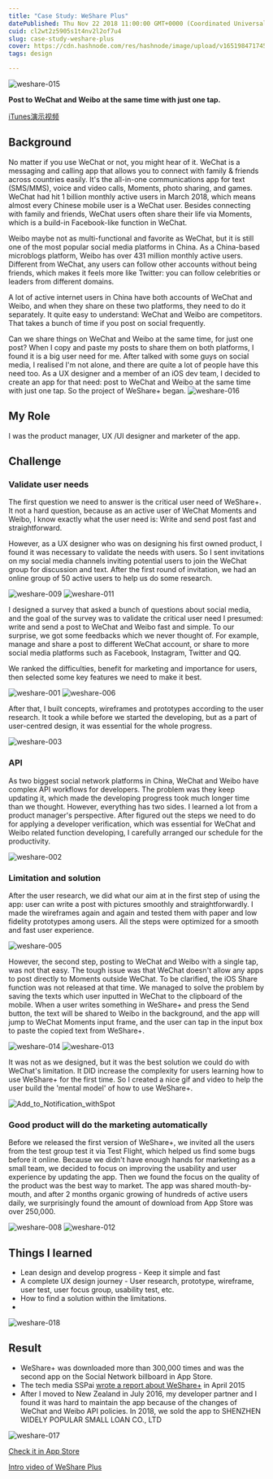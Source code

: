 ```yaml
---
title: "Case Study: WeShare Plus"
datePublished: Thu Nov 22 2018 11:00:00 GMT+0000 (Coordinated Universal Time)
cuid: cl2wt2z5905s1t4nv2l2of7u4
slug: case-study-weshare-plus
cover: https://cdn.hashnode.com/res/hashnode/image/upload/v1651984717454/RUMvVeZPp.jpg
tags: design

---
```


![weshare-015](https://i.imgur.com/FE5Epkm.jpg)

**Post to WeChat and Weibo at the same time with just one tap.**

[iTunes演示视频](http://v.youku.com/v_show/id_XMzkzMjAwMDkwMA==.html)

## Background

No matter if you use WeChat or not, you might hear of it. WeChat is a messaging and calling app that allows you to connect with family & friends across countries easily. It's the all-in-one communications app for text (SMS/MMS), voice and video calls, Moments, photo sharing, and games. WeChat had hit 1 billion monthly active users in March 2018, which means almost every Chinese mobile user is a WeChat user. Besides connecting with family and friends, WeChat users often share their life via Moments, which is a build-in Facebook-like function in WeChat.

Weibo maybe not as multi-functional and favorite as WeChat, but it is still one of the most popular social media platforms in China. As a China-based microblogs platform, Weibo has over 431 million monthly active users. Different from WeChat, any users can follow other accounts without being friends, which makes it feels more like Twitter: you can follow celebrities or leaders from different domains.

A lot of active internet users in China have both accounts of WeChat and Weibo, and when they share on these two platforms, they need to do it separately. It quite easy to understand: WeChat and Weibo are competitors. That takes a bunch of time if you post on social frequently.

Can we share things on WeChat and Weibo at the same time, for just one post? When I copy and paste my posts to share them on both platforms, I found it is a big user need for me. After talked with some guys on social media, I realised I'm not alone, and there are quite a lot of people have this need too. As a UX designer and a member of an iOS dev team, I decided to create an app for that need: post to WeChat and Weibo at the same time with just one tap. So the project of WeShare+ began.
![weshare-016](https://i.imgur.com/5UeksM9.jpg)


## My Role

I was the product manager, UX /UI designer and marketer of the app. 

## Challenge

### Validate user needs
The first question we need to answer is the critical user need of WeShare+. It not a hard question, because as an active user of WeChat Moments and Weibo, I know exactly what the user need is: Write and send post fast and straightforward. 

However, as a UX designer who was on designing his first owned product, I found it was necessary to validate the needs with users. So I sent invitations on my social media channels inviting potential users to join the WeChat group for discussion and text. After the first round of invitation, we had an online group of 50 active users to help us do some research. 

![weshare-009](https://i.imgur.com/P0radMB.jpg)
![weshare-011](https://i.imgur.com/TW3K2Zw.jpg)

I designed a survey that asked a bunch of questions about social media, and the goal of the survey was to validate the critical user need I presumed: write and send a post to WeChat and Weibo fast and simple. To our surprise, we got some feedbacks which we never thought of. For example, manage and share a post to different WeChat account, or share to more social media platforms such as Facebook, Instagram, Twitter and QQ. 

We ranked the difficulties, benefit for marketing and importance for users, then selected some key features we need to make it best.

![weshare-001](https://i.imgur.com/45mUCpE.jpg)
![weshare-006](https://i.imgur.com/dM3Lscf.jpg)

After that, I built concepts, wireframes and prototypes according to the user research. It took a while before we started the developing, but as a part of user-centred design, it was essential for the whole progress.

![weshare-003](https://i.imgur.com/OP4dvEo.jpg)

### API

As two biggest social network platforms in China, WeChat and Weibo have complex API workflows for developers. The problem was they keep updating it, which made the developing progress took much longer time than we thought. However, everything has two sides. I learned a lot from a product manager's perspective. After figured out the steps we need to do for applying a developer verification, which was essential for WeChat and Weibo related function developing, I carefully arranged our schedule for the productivity. 

![weshare-002](https://i.imgur.com/XuRQ7b7.jpg)

### Limitation and solution

After the user research, we did what our aim at in the first step of using the app: user can write a post with pictures smoothly and straightforwardly. I made the wireframes again and again and tested them with paper and low fidelity prototypes among users. All the steps were optimized for a smooth and fast user experience. 

![weshare-005](https://i.imgur.com/9j29AlR.jpg)

However, the second step, posting to WeChat and Weibo with a single tap, was not that easy. The tough issue was that WeChat doesn't allow any apps to post directly to Moments outside WeChat. To be clarified, the iOS Share function was not released at that time. We managed to solve the problem by saving the texts which user inputted in WeChat to the clipboard of the mobile. When a user writes something in WeShare+ and press the Send button, the text will be shared to Weibo in the background, and the app will jump to WeChat Moments input frame, and the user can tap in the input box to paste the copied text from WeShare+. 

![weshare-014](https://i.imgur.com/9hjx878.jpg)
![weshare-013](https://i.imgur.com/nR8IEU9.jpg)

It was not as we designed, but it was the best solution we could do with WeChat's limitation. It DID increase the complexity for users learning how to use WeShare+ for the first time. So I created a nice gif and video to help the user build the 'mental model' of how to use WeShare+.

![Add_to_Notification_withSpot](https://i.imgur.com/5bVxJgY.gif)


### Good product will do the marketing automatically

Before we released the first version of WeShare+,  we invited all the users from the test group test it via Test Flight, which helped us find some bugs before it online. Because we didn't have enough hands for marketing as a small team, we decided to focus on improving the usability and user experience by updating the app. Then we found the focus on the quality of the product was the best way to market. The app was shared mouth-by-mouth, and after 2 months organic growing of hundreds of active users daily, we surprisingly found the amount of download from App Store was over 250,000.

![weshare-008](https://i.imgur.com/D2FNLtQ.jpg)
![weshare-012](https://i.imgur.com/m1RsGap.jpg)


## Things I learned

* Lean design and develop progress - Keep it simple and fast
* A complete UX design journey - User research, prototype, wireframe, user test, user focus group, usability test, etc.
* How to find a solution within the limitations.
* 
![weshare-018](https://i.imgur.com/w6ONWVt.jpg)

## Result

* WeShare+ was downloaded more than 300,000 times and was the second app on the Social Network billboard in App Store.
* The tech media SSPai [wrote a report about WeShare+](https://sspai.com/post/28753) in April 2015
* After I moved to New Zealand in July 2016, my developer partner and I found it was hard to maintain the app because of the changes of WeChat and Weibo API policies. In 2018, we sold the app to SHENZHEN WIDELY POPULAR SMALL LOAN CO., LTD

![weshare-017](https://i.imgur.com/4Ggk0hF.jpg)

[Check it in App Store](https://itunes.apple.com/cn/app/wei-xiang+/id946806977?l=zh&mt=8)

[Intro video of WeShare Plus](https://v.youku.com/v_show/id_XMzkzMjAwMDkwMA==.html)
